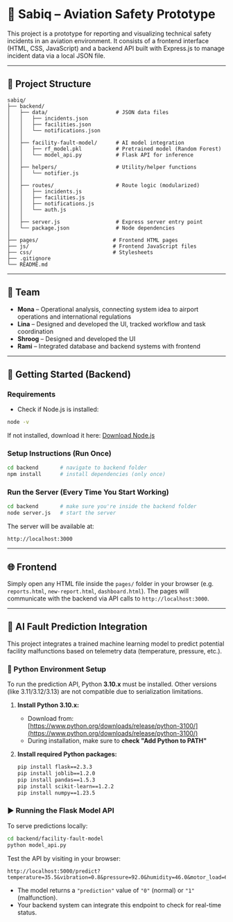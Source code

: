 # 🛫 Sabiq – Aviation Safety Prototype

This project is a prototype for reporting and visualizing technical safety incidents in an aviation environment. It consists of a frontend interface (HTML, CSS, JavaScript) and a backend API built with Express.js to manage incident data via a local JSON file.

---

## 📁 Project Structure

```
sabiq/
├── backend/
│   ├── data/                      # JSON data files
│   │   ├── incidents.json
│   │   ├── facilities.json
│   │   └── notifications.json
│   │
│   ├── facility-fault-model/      # AI model integration
│   │   ├── rf_model.pkl           # Pretrained model (Random Forest)
│   │   └── model_api.py           # Flask API for inference
│   │
│   ├── helpers/                   # Utility/helper functions
│   │   └── notifier.js
│   │
│   ├── routes/                    # Route logic (modularized)
│   │   ├── incidents.js
│   │   ├── facilities.js
│   │   ├── notifications.js
│   │   └── auth.js
│   │
│   ├── server.js                  # Express server entry point
│   └── package.json               # Node dependencies
│
├── pages/                        # Frontend HTML pages
├── js/                           # Frontend JavaScript files
├── css/                          # Stylesheets
├── .gitignore
└── README.md
```

---

## 👥 Team

- **Mona** – Operational analysis, connecting system idea to airport operations and international regulations
- **Lina** – Designed and developed the UI, tracked workflow and task coordination
- **Shroog** – Designed and developed the UI
- **Rami** – Integrated database and backend systems with frontend
---

## 🚀 Getting Started (Backend)

### Requirements
- Check if Node.js is installed:
```bash
node -v
```
If not installed, download it here: [Download Node.js](https://nodejs.org/)

### Setup Instructions (Run Once)
```bash
cd backend       # navigate to backend folder
npm install      # install dependencies (only once)
```

### Run the Server (Every Time You Start Working)
```bash
cd backend       # make sure you're inside the backend folder
node server.js   # start the server
```

The server will be available at:
```
http://localhost:3000
```

---

## 🌐 Frontend

Simply open any HTML file inside the `pages/` folder in your browser (e.g. `reports.html`, `new-report.html`, `dashboard.html`). The pages will communicate with the backend via API calls to `http://localhost:3000`.


---

## 🧠 AI Fault Prediction Integration

This project integrates a trained machine learning model to predict potential facility malfunctions based on telemetry data (temperature, pressure, etc.).

### 🧪 Python Environment Setup

To run the prediction API, Python **3.10.x** must be installed. Other versions (like 3.11/3.12/3.13) are not compatible due to serialization limitations.

1. **Install Python 3.10.x:**
   - Download from: [https://www.python.org/downloads/release/python-3100/](https://www.python.org/downloads/release/python-3100/)
   - During installation, make sure to **check "Add Python to PATH"**

2. **Install required Python packages:**
   ```bash
   pip install flask==2.3.3
   pip install joblib==1.2.0
   pip install pandas==1.5.3
   pip install scikit-learn==1.2.2
   pip install numpy==1.23.5
   ```

### ▶️ Running the Flask Model API

To serve predictions locally:

```bash
cd backend/facility-fault-model
python model_api.py
```

Test the API by visiting in your browser:
```
http://localhost:5000/predict?temperature=35.5&vibration=0.8&pressure=92.0&humidity=46.0&motor_load=60.0
```

- The model returns a `"prediction"` value of `"0"` (normal) or `"1"` (malfunction).
- Your backend system can integrate this endpoint to check for real-time status.

